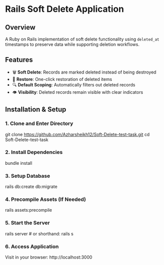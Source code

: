 # Rails Soft Delete Application

## Overview
A Ruby on Rails implementation of soft delete functionality using `deleted_at` timestamps to preserve data while supporting deletion workflows.

## Features
- 🗑️ **Soft Delete**: Records are marked deleted instead of being destroyed
- 🔄 **Restore**: One-click restoration of deleted items
- 🔍 **Default Scoping**: Automatically filters out deleted records
- 👁️ **Visibility**: Deleted records remain visible with clear indicators

## Installation & Setup

### 1. Clone and Enter Directory

git clone https://github.com/Azharsheikh12/Soft-Delete-test-task.git
cd Soft-Delete-test-task

### 2. Install Dependencies

bundle install


### 3. Setup Database

rails db:create db:migrate


### 4. Precompile Assets (If Needed)

rails assets:precompile


### 5. Start the Server

rails server # or shorthand: rails s

### 6. Access Application

Visit in your browser:
http://localhost:3000